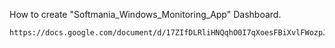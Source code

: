 How to create "Softmania_Windows_Monitoring_App" Dashboard.

```bash 
https://docs.google.com/document/d/17ZIfDLRliHNQqhO0I7qXoesFBiXvlFWozpJsopzoWsk/edit
```
